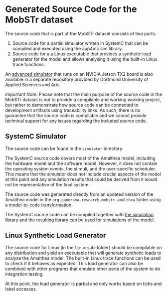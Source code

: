 # Generated Source Code for the MobSTr dataset

The source code that is part of the MobSTr dataset consists of two parts:

1. Source code for a partial simulator written in SystemC that can be compiled and executed using the app4mc.sim library.
2. Source code for a a Linux executable that provides a synthetic load generator for the model and allows analysing it using the built-in Linux trace functions.

An [advanced simulator](3) that runs on an NVIDIA Jetson TX2 board is also available in a separate repository provided by Dortmund University of Applied Sciences and Arts.

*Important Note*:
Please note that the main purpose of the source code in the MobSTr dataset is *not* to provide a compilable and working working project, but rather to demonstrate how source code can be connected to development artifacts using traceability links. As such, there is no guarantee that the source code is compilable and we cannot provide technical support for any issues regarding the included source code.

## SystemC Simulator

The source code can be found in the `simulator` directory.

The SystemC source code covers most of the Amalthea model, including the hardware model and the software model. However, it does not contain the operating system events, the stimuli, and the user-specific scheduler. This means that the simulator does not include crucial aspects of the model at this point and any simulation results that could be derived from it would not be representative of the final system. 

The source code was generated directly from an updated version of the Amalthea model in the `org.panorama-research.mobstr.amalthea` folder using a [model-to-code transformation](2).

The SystemC source code can be compiled together with [the simulation library](1) and the resulting library can be used for simulations of the model. 

## Linux Synthetic Load Generator

The source code for Linux (in the `linux` sub-folder) should be compilable on any distribution and yield an executable that will generate synthetic loads to analyse the Amalthea model.
The built-in Linux trace functions can be used to check if it behaves as expected. This load generator can also be combined with other programs that emulate other parts of the system to do integration testing.

At this point, the load generator is partial and only works based on ticks and label accesses.


[1]: https://gitlab.idial.institute/panorama.systemc.group/app4mc.sim
[2]: https://gitlab.idial.institute/panorama.systemc.group/amalthea2systemc.transformation
[3]: https://github.com/anand6105/MBSE
